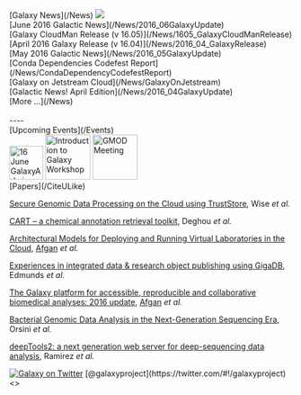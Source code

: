 <div class='bottomBoxHome'>


<div class='bottomBoxNews'>
<div class='bottomBoxSectionHeader'>[Galaxy News](/News) <a href='http://feed43.com/galaxynews.xml'><img src='/Images/Icons/RSSIcon16x16.gif/' /></a>
</div>
[June 2016 Galactic News](/News/2016_06GalaxyUpdate)<br />
[Galaxy CloudMan Release (v 16.05)](/News/1605_GalaxyCloudManRelease)<br />
[April 2016 Galaxy Release (v 16.04)](/News/2016_04_GalaxyRelease)<br />
[May 2016 Galactic News](/News/2016_05GalaxyUpdate)<br />
[Conda Dependencies Codefest Report](/News/CondaDependencyCodefestReport)<br />
[Galaxy on Jetstream Cloud](/News/GalaxyOnJetstream)<br />
[Galactic News! April Edition](/News/2016_04GalaxyUpdate)<br />
[More ...](/News)<br />
<br />
----
<div class='bottomBoxSectionHeader'>[Upcoming Events](/Events)</div>
<div class='center'>
<a href='/Community/GalaxyAdmins/Meetups/2016_06_16/'><img src='/Images/GalaxyLogos/GalaxyAdmins.png' alt='16 June GalaxyAdmins Web Meetup' height="60" /></a>
<a href='http://www.polyomics.gla.ac.uk/course-galaxy-workshop_Jun16.html'><img src='/Images/Logos/GlasgowPolyomics.jpg' alt='Introduction to Galaxy Workshop' height="80" /></a>
<a href='http://gmod.org/wiki/Jun_2016_GMOD_Meeting'><img src='/Images/Logos/GMOD2016.png' alt='GMOD Meeting' height="80" /></a>
</div>
</div>


<div class='bottomBoxHighlight'>
<div class='bottomBoxSectionHeader'>[Papers](/CiteULike)</div>


[Secure Genomic Data Processing on the Cloud using TrustStore](https://www.researchgate.net/publication/286439667), Wise *et al.*

[CART – a chemical annotation retrieval toolkit](http://bioinformatics.oxfordjournals.org/content/early/2016/06/02/bioinformatics.btw233.abstract), Deghou *et al.*

[Architectural Models for Deploying and Running Virtual Laboratories in the Cloud](http://docs.mipro-proceedings.com/dcvis/dcvis_22_3774.pdf), [Afgan](/EnisAfgan) *et al.*

[Experiences in integrated data & research object publishing using GigaDB](http://link.springer.com/article/10.1007/s00799-016-0174-6), Edmunds *et al.*
 
[The Galaxy platform for accessible, reproducible and collaborative biomedical analyses: 2016 update](http://nar.oxfordjournals.org/content/early/2016/05/02/nar.gkw343.long), [Afgan](/EnisAfgan) *et al.*

[Bacterial Genomic Data Analysis in the Next-Generation Sequencing Era](http://bit.ly/1T3AvMH), Orsini *et al.*
 
[deepTools2: a next generation web server for deep-sequencing data analysis](http://nar.oxfordjournals.org/content/early/2016/04/12/nar.gkw257.long), Ramirez *et al.*

</div> 


<div class='bottomBoxTwitter'>
<div class='bottomBoxSectionHeader'><a href='https://twitter.com/#!/galaxyproject'><img src='/Images/Logos/TwitterBirdTiny.png' alt='Galaxy on Twitter' /></a> [@galaxyproject](https://twitter.com/#!/galaxyproject)</div> <<ShowTweets(user="galaxyproject", maxTweets=6)>> 
</div>

</div>
